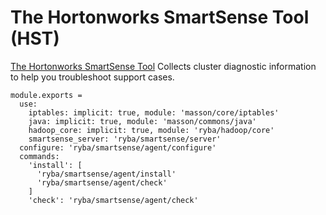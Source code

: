 # The Hortonworks SmartSense Tool (HST)

[The Hortonworks SmartSense Tool][hst] Collects cluster diagnostic information
to help you troubleshoot support cases.

    module.exports =
      use:
        iptables: implicit: true, module: 'masson/core/iptables'
        java: implicit: true, module: 'masson/commons/java'
        hadoop_core: implicit: true, module: 'ryba/hadoop/core'
        smartsense_server: 'ryba/smartsense/server'
      configure: 'ryba/smartsense/agent/configure'
      commands:
        'install': [
          'ryba/smartsense/agent/install'
          'ryba/smartsense/agent/check'
        ]
        'check': 'ryba/smartsense/agent/check'

[hst]: (http://docs.hortonworks.com/HDPDocuments/SS1/SmartSense-1.3.0/bk_installation/content/architecture_overview.html)
